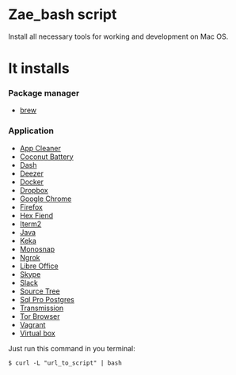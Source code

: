 # Zae_bash script
Install all necessary tools for working and development on Mac OS.

# It installs

### Package manager
- [brew](http://brew.sh/)

### Application

- [App Cleaner](https://freemacsoft.net/appcleaner/)
- [Coconut Battery](http://www.coconut-flavour.com/coconutbattery/)
- [Dash](https://kapeli.com/dash)
- [Deezer](http://www.deezer.com/)
- [Docker](https://www.docker.com/)
- [Dropbox](https://www.dropbox.com/)
- [Google Chrome](https://www.google.ru/chrome/browser/desktop/)
- [Firefox](https://www.mozilla.org/en-US/firefox/new/)
- [Hex Fiend](http://ridiculousfish.com/hexfiend/)
- [Iterm2](https://www.iterm2.com/)
- [Java](https://java.com/ru/download/)
- [Keka](http://www.kekaosx.com/en/)
- [Monosnap](https://monosnap.com/welcome)
- [Ngrok](https://ngrok.com/)
- [Libre Office](https://www.libreoffice.org/)
- [Skype](https://www.skype.com/)
- [Slack](https://slack.com/)
- [Source Tree](https://www.sourcetreeapp.com/)
- [Sql Pro Postgres](https://macpostgresclient.com/)
- [Transmission](https://transmissionbt.com/)
- [Tor Browser](https://www.torproject.org/projects/torbrowser.html.en)
- [Vagrant](https://www.vagrantup.com/)
- [Virtual box](https://www.virtualbox.org/)

Just run this command in you terminal:

`$ curl -L "url_to_script" | bash`

